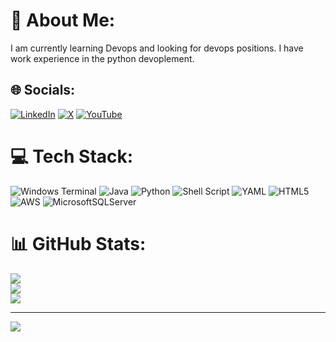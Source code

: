# 💫 About Me:
I am currently learning Devops and looking for devops positions.
I have work experience in the python devoplement.

## 🌐 Socials:
[![LinkedIn](https://img.shields.io/badge/LinkedIn-%230077B5.svg?logo=linkedin&logoColor=white)](https://linkedin.com/in/dumnevijay) [![X](https://img.shields.io/badge/X-black.svg?logo=X&logoColor=white)](https://x.com/vijay_dumne) [![YouTube](https://img.shields.io/badge/YouTube-%23FF0000.svg?logo=YouTube&logoColor=white)](https://youtube.com/@explorethedevops) 

# 💻 Tech Stack:
![Windows Terminal](https://img.shields.io/badge/Windows%20Terminal-%234D4D4D.svg?style=for-the-badge&logo=windows-terminal&logoColor=white) ![Java](https://img.shields.io/badge/java-%23ED8B00.svg?style=for-the-badge&logo=openjdk&logoColor=white) ![Python](https://img.shields.io/badge/python-3670A0?style=for-the-badge&logo=python&logoColor=ffdd54) ![Shell Script](https://img.shields.io/badge/shell_script-%23121011.svg?style=for-the-badge&logo=gnu-bash&logoColor=white) ![YAML](https://img.shields.io/badge/yaml-%23ffffff.svg?style=for-the-badge&logo=yaml&logoColor=151515) ![HTML5](https://img.shields.io/badge/html5-%23E34F26.svg?style=for-the-badge&logo=html5&logoColor=white) ![AWS](https://img.shields.io/badge/AWS-%23FF9900.svg?style=for-the-badge&logo=amazon-aws&logoColor=white) ![MicrosoftSQLServer](https://img.shields.io/badge/Microsoft%20SQL%20Server-CC2927?style=for-the-badge&logo=microsoft%20sql%20server&logoColor=white)
# 📊 GitHub Stats:
![](https://github-readme-stats.vercel.app/api?username=dumnevijay&theme=dark&hide_border=false&include_all_commits=false&count_private=false)<br/>
![](https://github-readme-streak-stats.herokuapp.com/?user=dumnevijay&theme=dark&hide_border=false)<br/>
![](https://github-readme-stats.vercel.app/api/top-langs/?username=dumnevijay&theme=dark&hide_border=false&include_all_commits=false&count_private=false&layout=compact)

---
[![](https://visitcount.itsvg.in/api?id=dumnevijay&icon=0&color=0)](https://visitcount.itsvg.in)

<!-- Proudly created with GPRM ( https://gprm.itsvg.in ) -->
